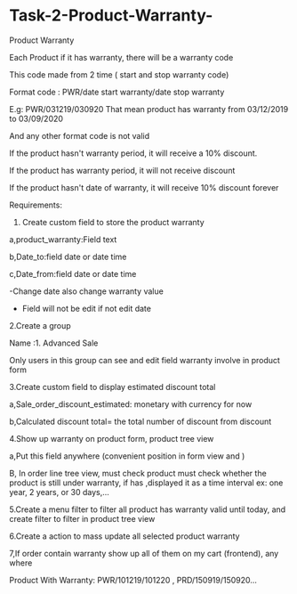 # Task-2-Product-Warranty-
Product Warranty 


Each Product if it has warranty, there will be a warranty code

This code made from 2 time ( start and stop warranty code)

Format code : PWR/date start warranty/date stop warranty

E.g: PWR/031219/030920 That mean product has warranty from 03/12/2019 to 03/09/2020

And any other format code is not valid



If the product hasn't warranty period, it will receive a 10% discount.

If the product has warranty period, it will not receive discount

If the product hasn't date of warranty, it will receive 10% discount forever


Requirements:


1. Create custom field to store the product warranty


a,product_warranty:Field text


b,Date_to:field date or date time


c,Date_from:field date or date time



-Change date also change warranty value

- Field will not be edit if not edit date


2.Create a group

Name :1. Advanced Sale

Only users in this group can see and edit field warranty involve in product form


3.Create custom field to display estimated discount total

a,Sale_order_discount_estimated: monetary with currency for now

b,Calculated discount total= the total number of discount from discount 


4.Show up warranty  on product form, product tree view

a,Put this field anywhere (convenient position in form view and 	)

B, In order line tree view, must check product must check whether the product is still under warranty, if has ,displayed it as a time interval ex: one year, 2 years, or 30 days,...


5.Create a menu filter to filter all product has warranty valid until today, and create filter to filter in product tree view


6.Create a action to mass update all selected product warranty


7,If order contain warranty show up all of them on my cart (frontend), any where

Product With Warranty: PWR/101219/101220 , PRD/150919/150920...
